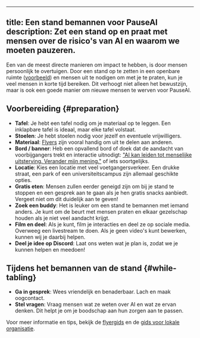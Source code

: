 

---
title: Een stand bemannen voor PauseAI
description: Zet een stand op en praat met mensen over de risico's van AI en waarom we moeten pauzeren.
---
Een van de meest directe manieren om impact te hebben, is door mensen persoonlijk te overtuigen.
Door een stand op te zetten in een openbare ruimte ([voorbeeld](https://x.com/ChrisGerrby/status/1837537928748351611)) en mensen uit te nodigen om met je te praten, kun je veel mensen in korte tijd bereiken.
Dit verhoogt niet alleen het bewustzijn, maar is ook een goede manier om nieuwe mensen te werven voor PauseAI.

## Voorbereiding {#preparation}

- **Tafel**: Je hebt een tafel nodig om je materiaal op te leggen. Een inklapbare tafel is ideaal, maar elke tafel volstaat.
- **Stoelen**: Je hebt stoelen nodig voor jezelf en eventuele vrijwilligers.
- **Materiaal**: [Flyers](/flyering) zijn vooral handig om uit te delen aan anderen.
- **Bord / banner**: Heb een opvallend bord of doek dat de aandacht van voorbijgangers trekt en interactie uitnodigt: ["AI kan leiden tot menselijke uitsterving. Verander mijn mening."](https://x.com/ChrisGerrby/status/1831039867670991075) of iets soortgelijks.
- **Locatie**: Kies een locatie met veel voetgangersverkeer. Een drukke straat, een park of een universiteitscampus zijn allemaal geschikte opties.
- **Gratis eten**: Mensen zullen eerder geneigd zijn om bij je stand te stoppen en een gesprek aan te gaan als je hen gratis snacks aanbiedt. Vergeet niet om dit duidelijk aan te geven!
- **Zoek een buddy**: Het is leuker om een stand te bemannen met iemand anders. Je kunt om de beurt met mensen praten en elkaar gezelschap houden als je niet veel aandacht krijgt.
- **Film en deel**: Als je kunt, film je interacties en deel ze op sociale media. Overweeg een livestream te doen. Als je geen video's kunt bewerken, kunnen wij je daarbij helpen.
- **Deel je idee op Discord**: Laat ons weten wat je plan is, zodat we je kunnen helpen en meedoen!

## Tijdens het bemannen van de stand {#while-tabling}

- **Ga in gesprek**: Wees vriendelijk en benaderbaar. Lach en maak oogcontact.
- **Stel vragen**: Vraag mensen wat ze weten over AI en wat ze ervan denken. Dit helpt je om je boodschap aan hun zorgen aan te passen.

Voor meer informatie en tips, bekijk de [flyergids](/flyering) en de [gids voor lokale organisatie](local-organizing).